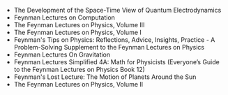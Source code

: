 <ul>


<li><a target="_blank" href="https://github.com/manjunath5496/Feynman-Lectures/blob/master/fym(1).pdf" style="text-decoration:none;">The Development of the Space-Time View of Quantum Electrodynamics</a></li>

<li><a target="_blank" href="https://github.com/manjunath5496/Feynman-Lectures/blob/master/fym(2).pdf" style="text-decoration:none;">Feynman Lectures on Computation</a></li>

<li><a target="_blank" href="https://github.com/manjunath5496/Feynman-Lectures/blob/master/fym(3).pdf" style="text-decoration:none;">The Feynman Lectures on Physics, Volume III</a></li>

<li><a target="_blank" href="https://github.com/manjunath5496/Feynman-Lectures/blob/master/fym(4).pdf" style="text-decoration:none;"> The Feynman Lectures on Physics, Volume I </a></li>


<li><a target="_blank" href="https://github.com/manjunath5496/Feynman-Lectures/blob/master/fym(5).pdf" style="text-decoration:none;">Feynman's Tips on Physics: Reflections, Advice, Insights, Practice - A Problem-Solving Supplement to the Feynman Lectures on Physics</a></li>

<li><a target="_blank" href="https://github.com/manjunath5496/Feynman-Lectures/blob/master/fym(6).pdf" style="text-decoration:none;"> Feynman Lectures On Gravitation</a></li>


<li><a target="_blank" href="https://github.com/manjunath5496/Feynman-Lectures/blob/master/fym(7).pdf" style="text-decoration:none;">Feynman Lectures Simplified 4A: Math for Physicists (Everyone’s Guide to the Feynman Lectures on Physics Book 12)</a></li>

<li><a target="_blank" href="https://github.com/manjunath5496/Feynman-Lectures/blob/master/fym(8).pdf" style="text-decoration:none;"> Feynman's Lost Lecture: The Motion of Planets Around the Sun</a></li>
<li><a target="_blank" href="https://github.com/manjunath5496/Feynman-Lectures/blob/master/fym(9).pdf" style="text-decoration:none;"> The Feynman Lectures on Physics, Volume II </a></li>

</ul>
